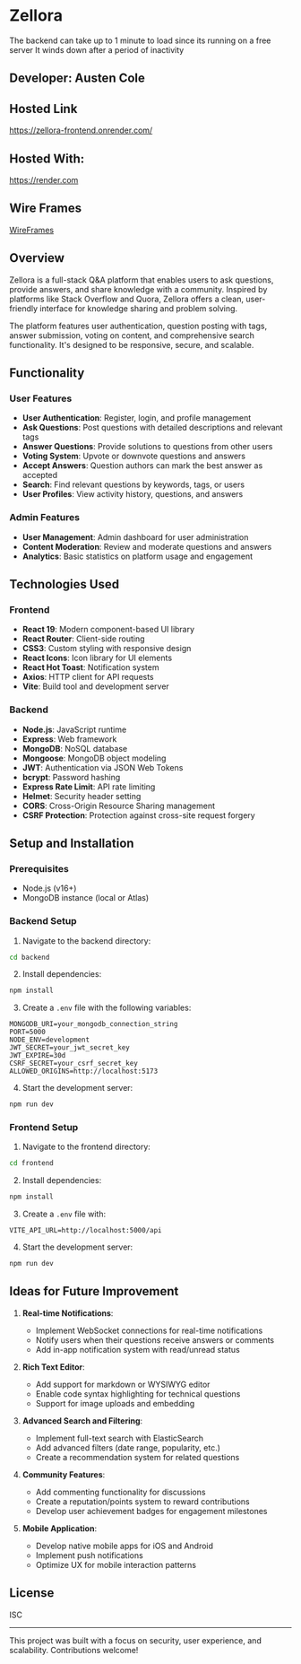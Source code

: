 # Zellora

The backend can take up to 1 minute to load since its running on a free server
It winds down after a period of inactivity

## Developer: Austen Cole

## Hosted Link

https://zellora-frontend.onrender.com/

## Hosted With:

https://render.com

## Wire Frames

[WireFrames](/WireFrames/)

## Overview

Zellora is a full-stack Q&A platform that enables users to ask questions, provide answers, and share knowledge with a community. Inspired by platforms like Stack Overflow and Quora, Zellora offers a clean, user-friendly interface for knowledge sharing and problem solving.

The platform features user authentication, question posting with tags, answer submission, voting on content, and comprehensive search functionality. It's designed to be responsive, secure, and scalable.

## Functionality

### User Features

- **User Authentication**: Register, login, and profile management
- **Ask Questions**: Post questions with detailed descriptions and relevant tags
- **Answer Questions**: Provide solutions to questions from other users
- **Voting System**: Upvote or downvote questions and answers
- **Accept Answers**: Question authors can mark the best answer as accepted
- **Search**: Find relevant questions by keywords, tags, or users
- **User Profiles**: View activity history, questions, and answers

### Admin Features

- **User Management**: Admin dashboard for user administration
- **Content Moderation**: Review and moderate questions and answers
- **Analytics**: Basic statistics on platform usage and engagement

## Technologies Used

### Frontend

- **React 19**: Modern component-based UI library
- **React Router**: Client-side routing
- **CSS3**: Custom styling with responsive design
- **React Icons**: Icon library for UI elements
- **React Hot Toast**: Notification system
- **Axios**: HTTP client for API requests
- **Vite**: Build tool and development server

### Backend

- **Node.js**: JavaScript runtime
- **Express**: Web framework
- **MongoDB**: NoSQL database
- **Mongoose**: MongoDB object modeling
- **JWT**: Authentication via JSON Web Tokens
- **bcrypt**: Password hashing
- **Express Rate Limit**: API rate limiting
- **Helmet**: Security header setting
- **CORS**: Cross-Origin Resource Sharing management
- **CSRF Protection**: Protection against cross-site request forgery

## Setup and Installation

### Prerequisites

- Node.js (v16+)
- MongoDB instance (local or Atlas)

### Backend Setup

1. Navigate to the backend directory:

```bash
cd backend
```

2. Install dependencies:

```bash
npm install
```

3. Create a `.env` file with the following variables:

```
MONGODB_URI=your_mongodb_connection_string
PORT=5000
NODE_ENV=development
JWT_SECRET=your_jwt_secret_key
JWT_EXPIRE=30d
CSRF_SECRET=your_csrf_secret_key
ALLOWED_ORIGINS=http://localhost:5173
```

4. Start the development server:

```bash
npm run dev
```

### Frontend Setup

1. Navigate to the frontend directory:

```bash
cd frontend
```

2. Install dependencies:

```bash
npm install
```

3. Create a `.env` file with:

```
VITE_API_URL=http://localhost:5000/api
```

4. Start the development server:

```bash
npm run dev
```

## Ideas for Future Improvement

1. **Real-time Notifications**:

   - Implement WebSocket connections for real-time notifications
   - Notify users when their questions receive answers or comments
   - Add in-app notification system with read/unread status

2. **Rich Text Editor**:

   - Add support for markdown or WYSIWYG editor
   - Enable code syntax highlighting for technical questions
   - Support for image uploads and embedding

3. **Advanced Search and Filtering**:

   - Implement full-text search with ElasticSearch
   - Add advanced filters (date range, popularity, etc.)
   - Create a recommendation system for related questions

4. **Community Features**:

   - Add commenting functionality for discussions
   - Create a reputation/points system to reward contributions
   - Develop user achievement badges for engagement milestones

5. **Mobile Application**:
   - Develop native mobile apps for iOS and Android
   - Implement push notifications
   - Optimize UX for mobile interaction patterns

## License

ISC

---

This project was built with a focus on security, user experience, and scalability. Contributions welcome!
